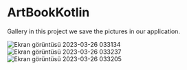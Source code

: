 # ArtBookKotlin
Gallery in this project we save the pictures in our application.


![Ekran görüntüsü 2023-03-26 033134](https://user-images.githubusercontent.com/124889809/227749011-71af6741-0e09-4973-9c25-8c95a67c087e.png)
![Ekran görüntüsü 2023-03-26 033237](https://user-images.githubusercontent.com/124889809/227749022-eaa23534-3b44-47e4-9520-0971e75fd15a.png)
![Ekran görüntüsü 2023-03-26 033205](https://user-images.githubusercontent.com/124889809/227749025-e969bfd6-3dfd-4e55-892e-9a0d42833bf3.png)
